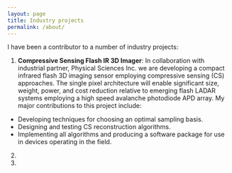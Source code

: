 ```yaml
---
layout: page
title: Industry projects
permalink: /about/
---
```


I have been a contributor to a number of industry projects:

1. **Compressive Sensing Flash IR 3D Imager**: In collaboration with industrial partner, Physical Sciences Inc. we are developing a compact infrared flash 3D imaging sensor employing compressive sensing (CS) approaches. The single pixel architecture will enable significant size, weight, power, and cost reduction relative to emerging flash LADAR systems employing a high speed avalanche photodiode APD array. My major contributions to this project include:

- Developing techniques for choosing an optimal sampling basis.
- Designing and testing CS reconstruction algorithms.
- Implementing all algorithms and producing a software package for use in devices operating in the field. 

2.

3.
 



